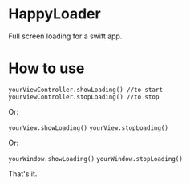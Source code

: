 # HappyLoader
Full screen loading for a swift app. 

# How to use

`yourViewController.showLoading() //to start`
`yourViewController.stopLoading() //to stop`


Or:

`yourView.showLoading()`
`yourView.stopLoading()`

Or:

`yourWindow.showLoading()`
`yourWindow.stopLoading()`

That's it.
